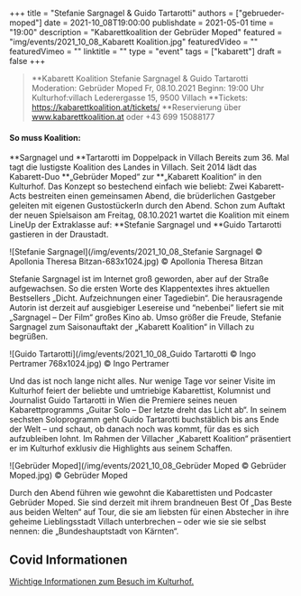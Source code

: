 +++
title = "Stefanie Sargnagel & Guido Tartarotti"
authors = ["gebrueder-moped"]
date = 2021-10_08T19:00:00
publishdate = 2021-05-01
time = "19:00"
description = "Kabarettkoalition der Gebrüder Moped"
featured = "img/events/2021_10_08_Kabarett Koalition.jpg"
featuredVideo = ""
featuredVimeo = ""
linktitle = ""
type = "event"
tags = ["kabarett"]
draft = false
+++

>**Kabarett Koalition
>Stefanie Sargnagel & Guido Tartarotti
>Moderation: Gebrüder Moped
>Fr, 08.10.2021
>Beginn: 19:00 Uhr
>Kulturhof:villach
>Lederergasse 15, 9500 Villach
>**Tickets: https://kabarettkoalition.at/tickets/ 
>**Reservierung über www.kabarettkoalition.at  oder +43 699 15088177


#### So muss Koalition: 

**Sargnagel und **Tartarotti im Doppelpack in Villach
Bereits zum 36. Mal tagt die lustigste Koalition des Landes in Villach. Seit 2014 lädt das Kabarett-Duo **„Gebrüder Moped“ zur **„Kabarett Koalition“ in den Kulturhof. Das Konzept so bestechend einfach wie beliebt: Zwei Kabarett-Acts bestreiten einen gemeinsamen Abend, die brüderlichen Gastgeber geleiten mit eigenen Gustostückerln durch den Abend. Schon zum Auftakt der neuen Spielsaison am Freitag, 08.10.2021 wartet die Koalition mit einem LineUp der Extraklasse auf: **Stefanie Sargnagel und **Guido Tartarotti gastieren in der Draustadt.

![Stefanie Sargnagel](/img/events/2021_10_08_Stefanie Sargnagel © Apollonia Theresa Bitzan-683x1024.jpg)
© Apollonia Theresa Bitzan

Stefanie Sargnagel ist im Internet groß geworden, aber auf der Straße aufgewachsen. So die ersten Worte des Klappentextes ihres aktuellen Bestsellers „Dicht. Aufzeichnungen einer Tagediebin“. Die herausragende Autorin ist derzeit auf ausgiebiger Lesereise und “nebenbei” liefert sie mit „Sargnagel – Der Film“ großes Kino ab. Umso größer die Freude, Stefanie Sargnagel zum Saisonauftakt der „Kabarett Koalition“ in Villach zu begrüßen. 

![Guido Tartarotti](/img/events/2021_10_08_Guido Tartarotti © Ingo Pertramer 768x1024.jpg)
© Ingo Pertramer

Und das ist noch lange nicht alles. Nur wenige Tage vor seiner Visite im Kulturhof feiert der beliebte und umtriebige Kabarettist, Kolumnist und Journalist Guido Tartarotti in Wien die Premiere seines neuen Kabarettprogramms „Guitar Solo – Der letzte dreht das Licht ab“. In seinem sechsten Soloprogramm geht Guido Tartarotti buchstäblich bis ans Ende der Welt – und schaut, ob danach noch was kommt, für das es sich aufzubleiben lohnt. Im Rahmen der Villacher „Kabarett Koalition“ präsentiert er im Kulturhof exklusiv die Highlights aus seinem Schaffen.

![Gebrüder Moped](/img/events/2021_10_08_Gebrüder Moped © Gebrüder Moped.jpg)
© Gebrüder Moped

Durch den Abend führen wie gewohnt die Kabarettisten und Podcaster Gebrüder Moped. Sie sind derzeit mit ihrem brandneuen Best Of „Das Beste aus beiden Welten“ auf Tour, die sie am liebsten für einen Abstecher in ihre geheime Lieblingsstadt Villach unterbrechen – oder wie sie sie selbst nennen: die „Bundeshauptstadt von Kärnten“.

## Covid Informationen

[Wichtige Informationen zum Besuch im Kulturhof.](covid-info)
